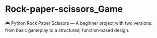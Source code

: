 # Rock-paper-scissors_Game
🎮 Python Rock Paper Scissors — A beginner project with two versions: from basic gameplay to a structured, function‑based design.
